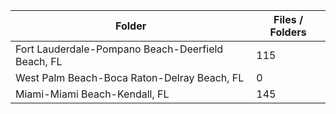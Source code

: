 | Folder                                            |   Files / Folders |
|---------------------------------------------------|-------------------|
| Fort Lauderdale-Pompano Beach-Deerfield Beach, FL |               115 |
| West Palm Beach-Boca Raton-Delray Beach, FL       |                 0 |
| Miami-Miami Beach-Kendall, FL                     |               145 |